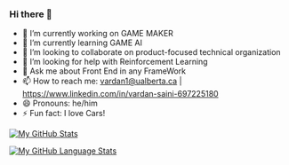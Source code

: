 ### Hi there 👋

<!--
**vardansaini/vardansaini** is a ✨ _special_ ✨ repository because its `README.md` (this file) appears on your GitHub profile. 

Here are some ideas to get you started: -->

- 🔭 I’m currently working on GAME MAKER
- 🌱 I’m currently learning GAME AI
- 👯 I’m looking to collaborate on product-focused technical organization
- 🤔 I’m looking for help with Reinforcement Learning
- 💬 Ask me about Front End in any FrameWork
- 📫 How to reach me: vardan1@ualberta.ca | https://www.linkedin.com/in/vardan-saini-697225180
- 😄 Pronouns: he/him
- ⚡ Fun fact: I love Cars!

[![My GitHub Stats](https://github-readme-stats.vercel.app/api/?username=vardansaini&count_private=true&theme=tokyonight&showicons=true)]()

[![My GitHub Language Stats](https://github-readme-stats.vercel.app/api/top-langs/?username=vardansaini&langs_count=8&theme=tokyonight)]()
